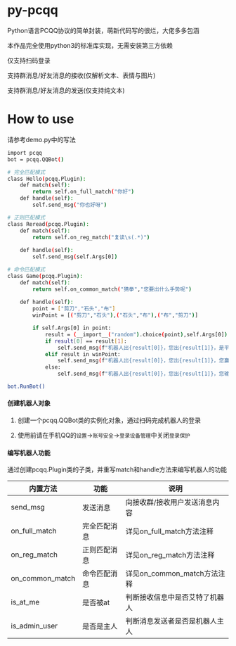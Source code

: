 # py-pcqq

Python语言PCQQ协议的简单封装，萌新代码写的很烂，大佬多多包涵

本作品完全使用python3的标准库实现，无需安装第三方依赖

仅支持扫码登录

支持群消息/好友消息的接收(仅解析文本、表情与图片)

支持群消息/好友消息的发送(仅支持纯文本)

# How to use

请参考demo.py中的写法

``` bash
import pcqq
bot = pcqq.QQBot()

# 完全匹配模式
class Hello(pcqq.Plugin):
    def match(self):
        return self.on_full_match("你好")
    def handle(self):
        self.send_msg("你也好呀")

# 正则匹配模式
class Reread(pcqq.Plugin):
    def match(self):
        return self.on_reg_match("复读\s(.*)")
    
    def handle(self):
        self.send_msg(self.Args[0])

# 命令匹配模式
class Game(pcqq.Plugin):
    def match(self):
        return self.on_common_match("猜拳","您要出什么手势呢")
    
    def handle(self):
        point = ["剪刀","石头","布"]
        winPoint = [("剪刀","石头"),("石头","布"),("布","剪刀")]

        if self.Args[0] in point:
            result = (__import__("random").choice(point),self.Args[0])
            if result[0] == result[1]:
                self.send_msg(f"机器人出{result[0]}，您出{result[1]}，是平局")
            elif result in winPoint:
                self.send_msg(f"机器人出{result[0]}，您出{result[1]}，您赢了")
            else:
                self.send_msg(f"机器人出{result[0]}，您出{result[1]}，您输了")

bot.RunBot()


```

#### 创建机器人对象
1. 创建一个pcqq.QQBot类的实例化对象，通过扫码完成机器人的登录

2. 使用前请在手机QQ的`设置`->`账号安全`->`登录设备管理`中关闭`登录保护`

#### 编写机器人功能

通过创建pcqq.Plugin类的子类，并重写match和handle方法来编写机器人的功能

|       内置方法        |      功能      | 说明 |
| ---------------- | ------------- | ---- |
| send_msg         | 发送消息       | 向接收群/接收用户发送消息内容     |
| on_full_match    | 完全匹配消息      | 详见on_full_match方法注释     |
| on_reg_match     | 正则匹配消息      | 详见on_reg_match方法注释     |
| on_common_match    | 命令匹配消息      | 详见on_common_match方法注释     |
| is_at_me     | 是否被at      | 判断接收信息中是否艾特了机器人     |
| is_admin_user    | 是否是主人      | 判断消息发送者是否是机器人主人     |